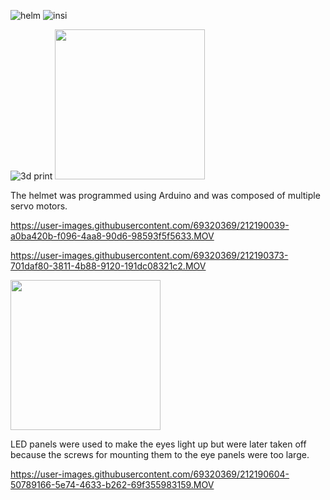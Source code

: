 ![helm](https://user-images.githubusercontent.com/69320369/212188582-7eac9156-ba3f-4742-86e2-83f83606a96d.jpg)
![insi](https://user-images.githubusercontent.com/69320369/212188659-b47eb2fe-46a2-4aa8-a8b2-9ce6788005d8.jpg)

![3d print](https://user-images.githubusercontent.com/69320369/212188782-6a1cd817-fa18-40fe-960f-6e359b4f7ae9.jpg)
<img src="https://user-images.githubusercontent.com/69320369/212189516-aae9beab-6cbf-4e1d-940c-1b494ff8f04d.jpg" width="240" />

The helmet was programmed using Arduino and was composed of multiple servo motors. 

https://user-images.githubusercontent.com/69320369/212190039-a0ba420b-f096-4aa8-90d6-98593f5f5633.MOV


https://user-images.githubusercontent.com/69320369/212190373-701daf80-3811-4b88-9120-191dc08321c2.MOV


<img src="https://user-images.githubusercontent.com/69320369/212190000-3097b389-56a6-419b-8a39-487d24588826.jpg" width="240" />

LED panels were used to make the eyes light up but were later taken off because the screws for mounting them to the eye panels were too large. 

https://user-images.githubusercontent.com/69320369/212190604-50789166-5e74-4633-b262-69f355983159.MOV

